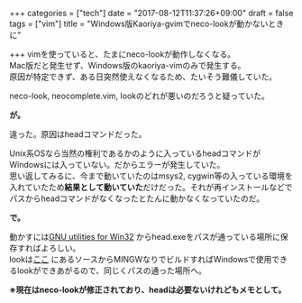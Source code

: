 +++
categories = ["tech"]
date = "2017-08-12T11:37:26+09:00"
draft = false
tags = ["vim"]
title = "Windows版Kaoriya-gvimでneco-lookが動かないときに"

+++
vimを使っていると、たまにneco-lookが動作しなくなる。  
Mac版だと発生せず、Windows版のkaoriya-vimのみで発生する。  
原因が特定できず、ある日突然使えなくなるため、たいそう難儀していた。

neco-look, neocomplete.vim, lookのどれが悪いのだろうと疑っていた。

**が。**

違った。原因はheadコマンドだった。

Unix系OSなら当然の権利であるかのように入っているheadコマンドがWindowsには入っていない。だからエラーが発生していた。  
思い返してみるに、今まで動いていたのはmsys2, cygwin等の入っている環境を入れていたため**結果として動いていた**だけだった。それが再インストールなどでパスからheadコマンドがなくなったとたんに動かなくなっていたのだ。

**で。**

動かすには[GNU utilities for Win32](http://unxutils.sourceforge.net/ ) からhead.exeをパスが通っている場所に保存すればよろしい。  
lookは[ここ](https://github.com/machakann/lookURL ) にあるソースからMINGWなりでビルドすればWindowsで使用できるlookができあがるので、同じくパスの通った場所へ。  

**※現在はneco-lookが修正されており、headは必要ないけれどもメモとして。**
